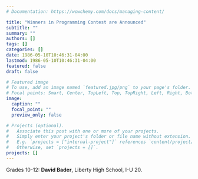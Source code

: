 ```yaml
---
# Documentation: https://wowchemy.com/docs/managing-content/

title: "Winners in Programming Contest are Announced"
subtitle: ""
summary: ""
authors: []
tags: []
categories: []
date: 1986-05-10T10:46:31-04:00
lastmod: 1986-05-10T10:46:31-04:00
featured: false
draft: false

# Featured image
# To use, add an image named `featured.jpg/png` to your page's folder.
# Focal points: Smart, Center, TopLeft, Top, TopRight, Left, Right, BottomLeft, Bottom, BottomRight.
image:
  caption: ""
  focal_point: ""
  preview_only: false

# Projects (optional).
#   Associate this post with one or more of your projects.
#   Simply enter your project's folder or file name without extension.
#   E.g. `projects = ["internal-project"]` references `content/project/deep-learning/index.md`.
#   Otherwise, set `projects = []`.
projects: []
---
```


Grades 10-12: **David Bader**, Liberty High School, I-U 20.